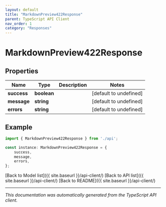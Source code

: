 ```yaml
---
layout: default
title: "MarkdownPreview422Response"
parent: TypeScript API Client
nav_order: 1
category: "Responses"
---
```


# MarkdownPreview422Response


## Properties

Name | Type | Description | Notes
------------ | ------------- | ------------- | -------------
**success** | **boolean** |  | [default to undefined]
**message** | **string** |  | [default to undefined]
**errors** | **string** |  | [default to undefined]

## Example

```typescript
import { MarkdownPreview422Response } from './api';

const instance: MarkdownPreview422Response = {
    success,
    message,
    errors,
};
```

[Back to Model list]({{ site.baseurl }}/api-client/) [Back to API list]({{ site.baseurl }}/api-client/) [Back to README]({{ site.baseurl }}/api-client/)


---

*This documentation was automatically generated from the TypeScript API client.*
